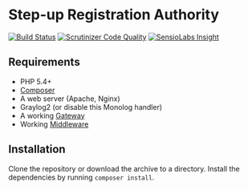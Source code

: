Step-up Registration Authority
==============================

[![Build Status](https://travis-ci.org/SURFnet/Stepup-RA.svg)](https://travis-ci.org/SURFnet/Stepup-RA) [![Scrutinizer Code Quality](https://scrutinizer-ci.com/g/SURFnet/Stepup-RA/badges/quality-score.png?b=develop)](https://scrutinizer-ci.com/g/SURFnet/Stepup-RA/?branch=develop) [![SensioLabs Insight](https://insight.sensiolabs.com/projects/TODO/mini.png)](https://insight.sensiolabs.com/projects/TODO)

## Requirements

 * PHP 5.4+
 * [Composer](https://getcomposer.org/)
 * A web server (Apache, Nginx)
 * Graylog2 (or disable this Monolog handler)
 * A working [Gateway](https://github.com/SURFnet/Stepup-Gateway)
 * Working [Middleware](https://github.com/SURFnet/Stepup-Middleware)

## Installation

Clone the repository or download the archive to a directory. Install the dependencies by running `composer install`.